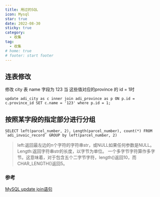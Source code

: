 ```yaml
---
title: 用过的SQL
icon: Mysql
star: true
date: 2022-08-30
sticky: true
category:
  - 收集
tag:
  - 收集
# home: true
# footer: start footer
---
```


## 连表修改
修改 city 表 name 字段为 123 当 这些值对应的province 的 id = 1时
```mysql
update adi_city as c inner join adi_province as p ON p.id = c.province_id SET c.name = '123' where p.id = 1;
```

## 按照某字段的指定部分进行分组
```mysql
SELECT left(parcel_number, 2), Length(parcel_number), count(*) FROM `adi_invoic_record` GROUP by left(parcel_number, 2)
```
> left:返回最左边的n个字符的字符串str，或NULL如果任何参数是NULL。
> Length:返回字符串str的长度，以字节为单位。 一个多字节字符算作多字节。这意味着，对于包含五个二字节字符，length()返回10，而CHAR_LENGTH()返回5。



### 参考
[MySQL update join语句](https://www.yiibai.com/mysql/update-join.html)